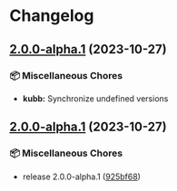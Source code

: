 # Changelog

## [2.0.0-alpha.1](https://github.com/kubb-project/kubb/compare/kubb-v2.0.0-alpha.1...kubb-v2.0.0-alpha.1) (2023-10-27)


### 📦 Miscellaneous Chores

* **kubb:** Synchronize undefined versions

## [2.0.0-alpha.1](https://github.com/kubb-project/kubb/compare/kubb-v1.14.5...kubb-v2.0.0-alpha.1) (2023-10-27)


### 📦 Miscellaneous Chores

* release 2.0.0-alpha.1 ([925bf68](https://github.com/kubb-project/kubb/commit/925bf686956804aad82ba6480152427aaa6ad4f8))

